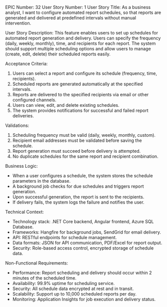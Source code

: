 EPIC Number: 32
User Story Number: 1
User Story Title: As a business analyst, I want to configure automated report schedules, so that reports are generated and delivered at predefined intervals without manual intervention.

User Story Description: This feature enables users to set up schedules for automated report generation and delivery. Users can specify the frequency (daily, weekly, monthly), time, and recipients for each report. The system should support multiple scheduling options and allow users to manage (create, edit, delete) their scheduled reports easily.

Acceptance Criteria:
1. Users can select a report and configure its schedule (frequency, time, recipients).
2. Scheduled reports are generated automatically at the specified intervals.
3. Reports are delivered to the specified recipients via email or other configured channels.
4. Users can view, edit, and delete existing schedules.
5. The system provides notifications for successful and failed report deliveries.

Validations:
1. Scheduling frequency must be valid (daily, weekly, monthly, custom).
2. Recipient email addresses must be validated before saving the schedule.
3. Report generation must succeed before delivery is attempted.
4. No duplicate schedules for the same report and recipient combination.

Business Logic: 
- When a user configures a schedule, the system stores the schedule parameters in the database.
- A background job checks for due schedules and triggers report generation.
- Upon successful generation, the report is sent to the recipients.
- If delivery fails, the system logs the failure and notifies the user.

Technical Context:
- Technology stack: .NET Core backend, Angular frontend, Azure SQL Database.
- Frameworks: Hangfire for background jobs, SendGrid for email delivery.
- API: RESTful endpoints for schedule management.
- Data formats: JSON for API communication, PDF/Excel for report output.
- Security: Role-based access control, encrypted storage of schedule data.

Non-Functional Requirements:
- Performance: Report scheduling and delivery should occur within 2 minutes of the scheduled time.
- Availability: 99.9% uptime for scheduling service.
- Security: All schedule data encrypted at rest and in transit.
- Scalability: Support up to 10,000 scheduled reports per day.
- Monitoring: Application Insights for job execution and delivery status.